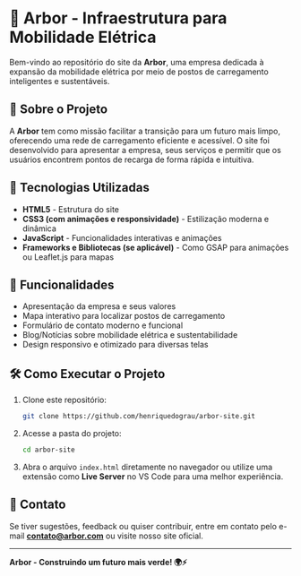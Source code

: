# 🌿 Arbor - Infraestrutura para Mobilidade Elétrica

Bem-vindo ao repositório do site da **Arbor**, uma empresa dedicada à expansão da mobilidade elétrica por meio de postos de carregamento inteligentes e sustentáveis.

## 🚀 Sobre o Projeto

A **Arbor** tem como missão facilitar a transição para um futuro mais limpo, oferecendo uma rede de carregamento eficiente e acessível. O site foi desenvolvido para apresentar a empresa, seus serviços e permitir que os usuários encontrem pontos de recarga de forma rápida e intuitiva.

## 🎨 Tecnologias Utilizadas
- **HTML5** - Estrutura do site
- **CSS3 (com animações e responsividade)** - Estilização moderna e dinâmica
- **JavaScript** - Funcionalidades interativas e animações
- **Frameworks e Bibliotecas (se aplicável)** - Como GSAP para animações ou Leaflet.js para mapas

## 📌 Funcionalidades
- Apresentação da empresa e seus valores
- Mapa interativo para localizar postos de carregamento
- Formulário de contato moderno e funcional
- Blog/Notícias sobre mobilidade elétrica e sustentabilidade
- Design responsivo e otimizado para diversas telas

## 🛠 Como Executar o Projeto
1. Clone este repositório:
   ```bash
   git clone https://github.com/henriquedograu/arbor-site.git
   ```
2. Acesse a pasta do projeto:
   ```bash
   cd arbor-site
   ```
3. Abra o arquivo `index.html` diretamente no navegador ou utilize uma extensão como **Live Server** no VS Code para uma melhor experiência.

## 📩 Contato
Se tiver sugestões, feedback ou quiser contribuir, entre em contato pelo e-mail **contato@arbor.com** ou visite nosso site oficial.

---
**Arbor - Construindo um futuro mais verde! 🌍⚡**

